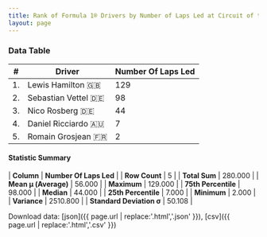 ```yaml
---
title: Rank of Formula 1® Drivers by Number of Laps Led at Circuit of the Americas
layout: page
---
```


<canvas id="chart" width="400" height="180"></canvas>
<script>
var data = {
    "datasets": [
        {
            "backgroundColor": [
                "#9C8E8D",
                "#9C8E8D",
                "#9C8E8D",
                "#9C8E8D",
                "#9C8E8D"
            ],
            "borderColor": [
                "#1D181E",
                "#1D181E",
                "#1D181E",
                "#1D181E",
                "#1D181E"
            ],
            "borderWidth": 1,
            "data": [
                129.0,
                98.0,
                44.0,
                7.0,
                2.0
            ],
            "label": "Number Of Laps Led"
        }
    ],
    "labels": [
        "Lewis Hamilton",
        "Sebastian Vettel",
        "Nico Rosberg",
        "Daniel Ricciardo",
        "Romain Grosjean"
    ]
};
var options = {
  legend: {
    display: false
  },
  scales: {
    xAxes: [{
      ticks: {
        beginAtZero: true,
        maxRotation: 180,
        display: window.innerWidth > 800
      }
    }],
    yAxes: [{
      ticks: {
        beginAtZero: true
      }
    }]
  },
  onResize: function(chart, size) {
    chart.options.scales.xAxes[0].ticks.display = size.width > 800;
  }
};
var chart = new Chart("chart", {
    data: data,
    type: 'bar',
    options: options
});
</script>



### Data Table

| # | Driver | Number Of Laps Led |
|--|--|--|
| 1. | Lewis Hamilton 🇬🇧 | 129 |
| 2. | Sebastian Vettel 🇩🇪 | 98 |
| 3. | Nico Rosberg 🇩🇪 | 44 |
| 4. | Daniel Ricciardo 🇦🇺 | 7 |
| 5. | Romain Grosjean 🇫🇷 | 2 |

#### Statistic Summary

| **Column** | **Number Of Laps Led** |
| **Row Count** | 5 |
| **Total Sum** | 280.000 |
| **Mean μ (Average)** | 56.000 |
| **Maximum** | 129.000 |
| **75th Percentile** | 98.000 |
| **Median** | 44.000 |
| **25th Percentile** | 7.000 |
| **Minimum** | 2.000 |
| **Variance** | 2510.800 |
| **Standard Deviation σ** | 50.108 |

Download data: [json]({{ page.url | replace:'.html','.json' }}), [csv]({{ page.url | replace:'.html','.csv' }})

